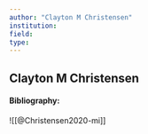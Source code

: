 ```yaml
---
author: "Clayton M Christensen"
institution:
field:
type:
---
```


## Clayton M Christensen
#### Bibliography:

![[@Christensen2020-mi]]